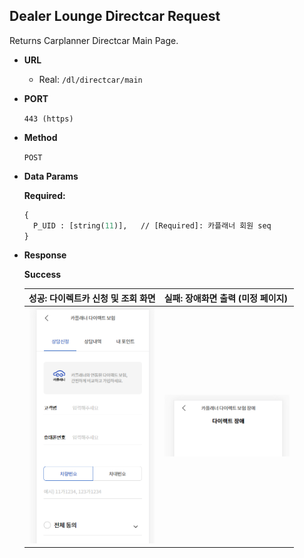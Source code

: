 
**Dealer Lounge Directcar Request**
----
  Returns Carplanner Directcar Main Page.

* **URL**

  - Real: `/dl/directcar/main`

* **PORT**

  `443 (https)`

* **Method**

  `POST`

* **Data Params**

  **Required:**
  ```perl
  {
    P_UID : [string(11)],   // [Required]: 카플래너 회원 seq
  }
  ```

* **Response**

  **Success**


  | 성공: 다이렉트카 신청 및 조회 화면 | 실패: 장애화면 출력 (미정 페이지) |
  |:--:|:--|
  |<img src=./assets/markdown-img-paste-20200827141743866.png width=200> | <img src=./assets/markdown-img-paste-20200827141620236.png width=200> |
